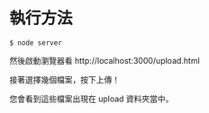 # 執行方法

```
$ node server
```

然後啟動瀏覽器看 http://localhost:3000/upload.html

接著選擇幾個檔案，按下上傳！

您會看到這些檔案出現在 upload 資料夾當中。
